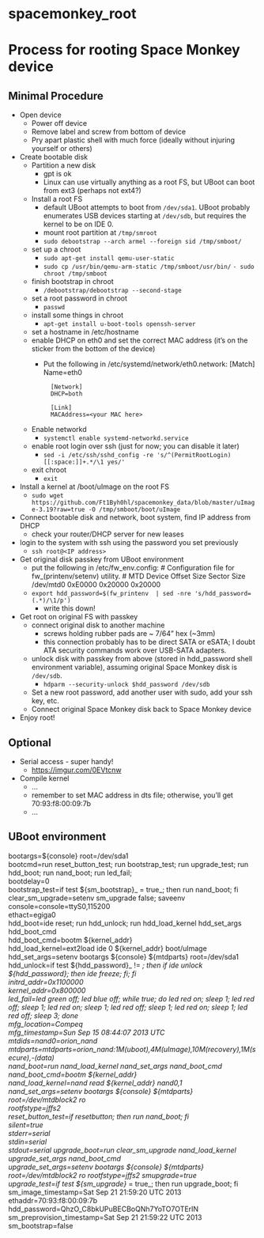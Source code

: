 # spacemonkey_root
# Process for rooting Space Monkey device

## Minimal Procedure
- Open device
    - Power off device
    - Remove label and screw from bottom of device
    - Pry apart plastic shell with much force (ideally without injuring yourself or others)
- Create bootable disk
    - Partition a new disk
        - gpt is ok
        - Linux can use virtually anything as a root FS, but UBoot can boot from ext3 (perhaps not ext4?)
    - Install a root FS
        - default UBoot attempts to boot from `/dev/sda1`. UBoot probably enumerates USB devices starting at `/dev/sdb`, but requires the kernel to be on IDE 0.
        - mount root partition at `/tmp/smroot`
        - `sudo debootstrap --arch armel --foreign sid /tmp/smboot/`
    - set up a chroot
        - `sudo apt-get install qemu-user-static`
        - `sudo cp /usr/bin/qemu-arm-static /tmp/smboot/usr/bin/`
        `- sudo chroot /tmp/smboot`
    - finish bootstrap in chroot
        - `/debootstrap/debootstrap --second-stage`
    - set a root password in chroot
        - `passwd`
    - install some things in chroot
        - `apt-get install u-boot-tools openssh-server`
    - set a hostname in /etc/hostname
    - enable DHCP on eth0 and set the correct MAC address (it’s on the sticker from the bottom of the device)
        - Put the following in /etc/systemd/network/eth0.network:
                [Match]
                Name=eth0
                
                [Network]
                DHCP=both
                
                [Link]
                MACAddress=<your MAC here>
    - Enable networkd
        - `systemctl enable systemd-networkd.service`
    - enable root login over ssh (just for now; you can disable it later)
        - `sed -i /etc/ssh/sshd_config -re 's/^(PermitRootLogin)[[:space:]]+.*/\1 yes/'`
    - exit chroot
        - `exit`
- Install a kernel at /boot/uImage on the root FS
    - `sudo wget https://github.com/Ft1Byh0hl/spacemonkey_data/blob/master/uImage-3.19?raw=true -O /tmp/smboot/boot/uImage`
- Connect bootable disk and network, boot system, find IP address from DHCP
    - check your router/DHCP server for new leases
- login to the system with ssh using the password you set previously
    - `ssh root@<IP address>`
- Get original disk passkey from UBoot environment
    - put the following in /etc/fw_env.config:
            # Configuration file for fw_(printenv/setenv) utility.
            # MTD Device Offset Size Sector Size
            /dev/mtd0 0xE0000 0x20000 0x20000
    - `export hdd_password=$(fw_printenv  | sed -nre 's/hdd_password=(.*)/\1/p')`
        - write this down!
- Get root on original FS with passkey
    - connect original disk to another machine
        - screws holding rubber pads are ~ 7/64” hex (~3mm)
        - this connection probably has to be direct SATA or eSATA; I doubt ATA security commands work over USB-SATA adapters.
    - unlock disk with passkey from above (stored in hdd_password shell environment variable), assuming original Space Monkey disk is `/dev/sdb`.
        - `hdparm --security-unlock $hdd_password /dev/sdb`
    - Set a new root password, add another user with sudo, add your ssh key, etc.
    - Connect original Space Monkey disk back to Space Monkey device
- Enjoy root!

## Optional

- Serial access - super handy!
    - https://imgur.com/0EVtcnw
- Compile kernel
    - ...
    - remember to set MAC address in dts file; otherwise, you’ll get 70:93:f8:00:09:7b
    - ...

## UBoot environment
bootargs=${console} root=/dev/sda1  
bootcmd=run reset_button_test; run bootstrap_test; run upgrade_test; run hdd_boot; run nand_boot; run led_fail;  
bootdelay=0  
bootstrap_test=if test ${sm_bootstrap}_ = true_; then run nand_boot; fi  
clear_sm_upgrade=setenv sm_upgrade false; saveenv  
console=console=ttyS0,115200  
ethact=egiga0  
hdd_boot=ide reset; run hdd_unlock; run hdd_load_kernel hdd_set_args hdd_boot_cmd  
hdd_boot_cmd=bootm ${kernel_addr}  
hdd_load_kernel=ext2load ide 0 ${kernel_addr} boot/uImage  
hdd_set_args=setenv bootargs ${console} ${mtdparts} root=/dev/sda1  
hdd_unlock=if test ${hdd_password}_ != _; then if ide unlock ${hdd_password}; then ide freeze; fi; fi  
initrd_addr=0x1100000  
kernel_addr=0x800000  
led_fail=led green off; led blue off; while true; do led red on; sleep 1; led red off; sleep 1; led red on; sleep 1; led   red off; sleep 1; led red on; sleep 1; led red off; sleep 3; done  
mfg_location=Compeq  
mfg_timestamp=Sun Sep 15 08:44:07 2013 UTC  
mtdids=nand0=orion_nand  
mtdparts=mtdparts=orion_nand:1M(uboot),4M(uImage),10M(recovery),1M(secure),-(data)  
nand_boot=run nand_load_kernel nand_set_args nand_boot_cmd  
nand_boot_cmd=bootm ${kernel_addr}  
nand_load_kernel=nand read ${kernel_addr} nand0,1  
nand_set_args=setenv bootargs ${console} ${mtdparts} root=/dev/mtdblock2 ro   
rootfstype=jffs2  
reset_button_test=if resetbutton; then run nand_boot; fi  
silent=true  
stderr=serial  
stdin=serial  
stdout=serial
upgrade_boot=run clear_sm_upgrade nand_load_kernel upgrade_set_args nand_boot_cmd  
upgrade_set_args=setenv bootargs ${console} ${mtdparts} root=/dev/mtdblock2 ro rootfstype=jffs2 smupgrade=true  
upgrade_test=if test ${sm_upgrade}_ = true_; then run upgrade_boot; fi  
sm_image_timestamp=Sat Sep 21 21:59:20 UTC 2013  
ethaddr=70:93:f8:00:09:7b  
hdd_password=QhzO_C8bkUPuBECBoQNh7YoTO7OTErIN  
sm_preprovision_timestamp=Sat Sep 21 21:59:22 UTC 2013  
sm_bootstrap=false  
